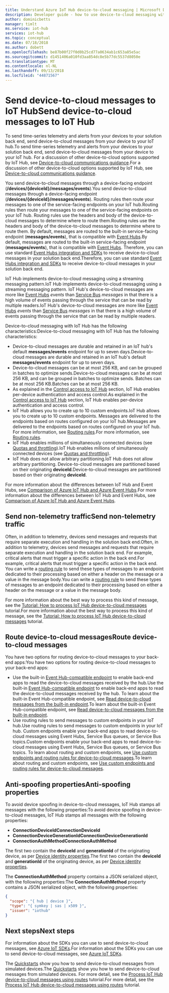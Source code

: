 ```yaml
---
title: Understand Azure IoT Hub device-to-cloud messaging | Microsoft Docs
description: Developer guide - how to use device-to-cloud messaging with IoT Hub. Includes information about sending both telemetry and non-telemtry data, and using routing to deliver messages.
author: dominicbetts
manager: timlt
ms.service: iot-hub
services: iot-hub
ms.topic: conceptual
ms.date: 07/18/2018
ms.author: dobett
ms.openlocfilehash: be87b00f27f0d0b25cd77a0634ab1c653a85e5ac
ms.sourcegitcommit: d1451406a010fd3aa854dc8e5b77dc5537d8050e
ms.translationtype: MT
ms.contentlocale: nl-NL
ms.lasthandoff: 09/13/2018
ms.locfileid: "44871567"
---
```

# <a name="send-device-to-cloud-messages-to-iot-hub"></a><span data-ttu-id="3f172-104">Send device-to-cloud messages to IoT Hub</span><span class="sxs-lookup"><span data-stu-id="3f172-104">Send device-to-cloud messages to IoT Hub</span></span>

<span data-ttu-id="3f172-105">To send time-series telemetry and alerts from your devices to your solution back end, send device-to-cloud messages from your device to your IoT hub.</span><span class="sxs-lookup"><span data-stu-id="3f172-105">To send time-series telemetry and alerts from your devices to your solution back end, send device-to-cloud messages from your device to your IoT hub.</span></span> <span data-ttu-id="3f172-106">For a discussion of other device-to-cloud options supported by IoT Hub, see [Device-to-cloud communications guidance][lnk-d2c-guidance].</span><span class="sxs-lookup"><span data-stu-id="3f172-106">For a discussion of other device-to-cloud options supported by IoT Hub, see [Device-to-cloud communications guidance][lnk-d2c-guidance].</span></span>

<span data-ttu-id="3f172-107">You send device-to-cloud messages through a device-facing endpoint (**/devices/{deviceId}/messages/events**).</span><span class="sxs-lookup"><span data-stu-id="3f172-107">You send device-to-cloud messages through a device-facing endpoint (**/devices/{deviceId}/messages/events**).</span></span> <span data-ttu-id="3f172-108">Routing rules then route your messages to one of the service-facing endpoints on your IoT hub.</span><span class="sxs-lookup"><span data-stu-id="3f172-108">Routing rules then route your messages to one of the service-facing endpoints on your IoT hub.</span></span> <span data-ttu-id="3f172-109">Routing rules use the headers and body of the device-to-cloud messages to determine where to route them.</span><span class="sxs-lookup"><span data-stu-id="3f172-109">Routing rules use the headers and body of the device-to-cloud messages to determine where to route them.</span></span> <span data-ttu-id="3f172-110">By default, messages are routed to the built-in service-facing endpoint (**messages/events**), that is compatible with [Event Hubs][lnk-event-hubs].</span><span class="sxs-lookup"><span data-stu-id="3f172-110">By default, messages are routed to the built-in service-facing endpoint (**messages/events**), that is compatible with [Event Hubs][lnk-event-hubs].</span></span> <span data-ttu-id="3f172-111">Therefore, you can use standard [Event Hubs integration and SDKs][lnk-compatible-endpoint] to receive device-to-cloud messages in your solution back end.</span><span class="sxs-lookup"><span data-stu-id="3f172-111">Therefore, you can use standard [Event Hubs integration and SDKs][lnk-compatible-endpoint] to receive device-to-cloud messages in your solution back end.</span></span>

<span data-ttu-id="3f172-112">IoT Hub implements device-to-cloud messaging using a streaming messaging pattern.</span><span class="sxs-lookup"><span data-stu-id="3f172-112">IoT Hub implements device-to-cloud messaging using a streaming messaging pattern.</span></span> <span data-ttu-id="3f172-113">IoT Hub's device-to-cloud messages are more like [Event Hubs][lnk-event-hubs] *events* than [Service Bus][lnk-servicebus] *messages* in that there is a high volume of events passing through the service that can be read by multiple readers.</span><span class="sxs-lookup"><span data-stu-id="3f172-113">IoT Hub's device-to-cloud messages are more like [Event Hubs][lnk-event-hubs] *events* than [Service Bus][lnk-servicebus] *messages* in that there is a high volume of events passing through the service that can be read by multiple readers.</span></span>

<span data-ttu-id="3f172-114">Device-to-cloud messaging with IoT Hub has the following characteristics:</span><span class="sxs-lookup"><span data-stu-id="3f172-114">Device-to-cloud messaging with IoT Hub has the following characteristics:</span></span>

* <span data-ttu-id="3f172-115">Device-to-cloud messages are durable and retained in an IoT hub's default **messages/events** endpoint for up to seven days.</span><span class="sxs-lookup"><span data-stu-id="3f172-115">Device-to-cloud messages are durable and retained in an IoT hub's default **messages/events** endpoint for up to seven days.</span></span>
* <span data-ttu-id="3f172-116">Device-to-cloud messages can be at most 256 KB, and can be grouped in batches to optimize sends.</span><span class="sxs-lookup"><span data-stu-id="3f172-116">Device-to-cloud messages can be at most 256 KB, and can be grouped in batches to optimize sends.</span></span> <span data-ttu-id="3f172-117">Batches can be at most 256 KB.</span><span class="sxs-lookup"><span data-stu-id="3f172-117">Batches can be at most 256 KB.</span></span>
* <span data-ttu-id="3f172-118">As explained in the [Control access to IoT Hub][lnk-devguide-security] section, IoT Hub enables per-device authentication and access control.</span><span class="sxs-lookup"><span data-stu-id="3f172-118">As explained in the [Control access to IoT Hub][lnk-devguide-security] section, IoT Hub enables per-device authentication and access control.</span></span>
* <span data-ttu-id="3f172-119">IoT Hub allows you to create up to 10 custom endpoints.</span><span class="sxs-lookup"><span data-stu-id="3f172-119">IoT Hub allows you to create up to 10 custom endpoints.</span></span> <span data-ttu-id="3f172-120">Messages are delivered to the endpoints based on routes configured on your IoT hub.</span><span class="sxs-lookup"><span data-stu-id="3f172-120">Messages are delivered to the endpoints based on routes configured on your IoT hub.</span></span> <span data-ttu-id="3f172-121">For more information, see [Routing rules](iot-hub-devguide-query-language.md#device-to-cloud-message-routes-query-expressions).</span><span class="sxs-lookup"><span data-stu-id="3f172-121">For more information, see [Routing rules](iot-hub-devguide-query-language.md#device-to-cloud-message-routes-query-expressions).</span></span>
* <span data-ttu-id="3f172-122">IoT Hub enables millions of simultaneously connected devices (see [Quotas and throttling][lnk-quotas]).</span><span class="sxs-lookup"><span data-stu-id="3f172-122">IoT Hub enables millions of simultaneously connected devices (see [Quotas and throttling][lnk-quotas]).</span></span>
* <span data-ttu-id="3f172-123">IoT Hub does not allow arbitrary partitioning.</span><span class="sxs-lookup"><span data-stu-id="3f172-123">IoT Hub does not allow arbitrary partitioning.</span></span> <span data-ttu-id="3f172-124">Device-to-cloud messages are partitioned based on their originating **deviceId**.</span><span class="sxs-lookup"><span data-stu-id="3f172-124">Device-to-cloud messages are partitioned based on their originating **deviceId**.</span></span>

<span data-ttu-id="3f172-125">For more information about the differences between IoT Hub and Event Hubs, see [Comparison of Azure IoT Hub and Azure Event Hubs][lnk-comparison].</span><span class="sxs-lookup"><span data-stu-id="3f172-125">For more information about the differences between IoT Hub and Event Hubs, see [Comparison of Azure IoT Hub and Azure Event Hubs][lnk-comparison].</span></span>

## <a name="send-non-telemetry-traffic"></a><span data-ttu-id="3f172-126">Send non-telemetry traffic</span><span class="sxs-lookup"><span data-stu-id="3f172-126">Send non-telemetry traffic</span></span>

<span data-ttu-id="3f172-127">Often, in addition to telemetry, devices send messages and requests that require separate execution and handling in the solution back end.</span><span class="sxs-lookup"><span data-stu-id="3f172-127">Often, in addition to telemetry, devices send messages and requests that require separate execution and handling in the solution back end.</span></span> <span data-ttu-id="3f172-128">For example, critical alerts that must trigger a specific action in the back end.</span><span class="sxs-lookup"><span data-stu-id="3f172-128">For example, critical alerts that must trigger a specific action in the back end.</span></span> <span data-ttu-id="3f172-129">You can write a [routing rule][lnk-devguide-custom] to send these types of messages to an endpoint dedicated to their processing based on either a header on the message or a value in the message body.</span><span class="sxs-lookup"><span data-stu-id="3f172-129">You can write a [routing rule][lnk-devguide-custom] to send these types of messages to an endpoint dedicated to their processing based on either a header on the message or a value in the message body.</span></span>

<span data-ttu-id="3f172-130">For more information about the best way to process this kind of message, see the [Tutorial: How to process IoT Hub device-to-cloud messages][lnk-d2c-tutorial] tutorial.</span><span class="sxs-lookup"><span data-stu-id="3f172-130">For more information about the best way to process this kind of message, see the [Tutorial: How to process IoT Hub device-to-cloud messages][lnk-d2c-tutorial] tutorial.</span></span>

## <a name="route-device-to-cloud-messages"></a><span data-ttu-id="3f172-131">Route device-to-cloud messages</span><span class="sxs-lookup"><span data-stu-id="3f172-131">Route device-to-cloud messages</span></span>

<span data-ttu-id="3f172-132">You have two options for routing device-to-cloud messages to your back-end apps:</span><span class="sxs-lookup"><span data-stu-id="3f172-132">You have two options for routing device-to-cloud messages to your back-end apps:</span></span>

* <span data-ttu-id="3f172-133">Use the built-in [Event Hub-compatible endpoint][lnk-compatible-endpoint] to enable back-end apps to read the device-to-cloud messages received by the hub.</span><span class="sxs-lookup"><span data-stu-id="3f172-133">Use the built-in [Event Hub-compatible endpoint][lnk-compatible-endpoint] to enable back-end apps to read the device-to-cloud messages received by the hub.</span></span> <span data-ttu-id="3f172-134">To learn about the built-in Event Hub-compatible endpoint, see [Read device-to-cloud messages from the built-in endpoint][lnk-devguide-builtin].</span><span class="sxs-lookup"><span data-stu-id="3f172-134">To learn about the built-in Event Hub-compatible endpoint, see [Read device-to-cloud messages from the built-in endpoint][lnk-devguide-builtin].</span></span>
* <span data-ttu-id="3f172-135">Use routing rules to send messages to custom endpoints in your IoT hub.</span><span class="sxs-lookup"><span data-stu-id="3f172-135">Use routing rules to send messages to custom endpoints in your IoT hub.</span></span> <span data-ttu-id="3f172-136">Custom endpoints enable your back-end apps to read device-to-cloud messages using Event Hubs, Service Bus queues, or Service Bus topics.</span><span class="sxs-lookup"><span data-stu-id="3f172-136">Custom endpoints enable your back-end apps to read device-to-cloud messages using Event Hubs, Service Bus queues, or Service Bus topics.</span></span> <span data-ttu-id="3f172-137">To learn about routing and custom endpoints, see [Use custom endpoints and routing rules for device-to-cloud messages][lnk-devguide-custom].</span><span class="sxs-lookup"><span data-stu-id="3f172-137">To learn about routing and custom endpoints, see [Use custom endpoints and routing rules for device-to-cloud messages][lnk-devguide-custom].</span></span>

## <a name="anti-spoofing-properties"></a><span data-ttu-id="3f172-138">Anti-spoofing properties</span><span class="sxs-lookup"><span data-stu-id="3f172-138">Anti-spoofing properties</span></span>

<span data-ttu-id="3f172-139">To avoid device spoofing in device-to-cloud messages, IoT Hub stamps all messages with the following properties:</span><span class="sxs-lookup"><span data-stu-id="3f172-139">To avoid device spoofing in device-to-cloud messages, IoT Hub stamps all messages with the following properties:</span></span>

* <span data-ttu-id="3f172-140">**ConnectionDeviceId**</span><span class="sxs-lookup"><span data-stu-id="3f172-140">**ConnectionDeviceId**</span></span>
* <span data-ttu-id="3f172-141">**ConnectionDeviceGenerationId**</span><span class="sxs-lookup"><span data-stu-id="3f172-141">**ConnectionDeviceGenerationId**</span></span>
* <span data-ttu-id="3f172-142">**ConnectionAuthMethod**</span><span class="sxs-lookup"><span data-stu-id="3f172-142">**ConnectionAuthMethod**</span></span>

<span data-ttu-id="3f172-143">The first two contain the **deviceId** and **generationId** of the originating device, as per [Device identity properties][lnk-device-properties].</span><span class="sxs-lookup"><span data-stu-id="3f172-143">The first two contain the **deviceId** and **generationId** of the originating device, as per [Device identity properties][lnk-device-properties].</span></span>

<span data-ttu-id="3f172-144">The **ConnectionAuthMethod** property contains a JSON serialized object, with the following properties:</span><span class="sxs-lookup"><span data-stu-id="3f172-144">The **ConnectionAuthMethod** property contains a JSON serialized object, with the following properties:</span></span>

```json
{
  "scope": "{ hub | device }",
  "type": "{ symkey | sas | x509 }",
  "issuer": "iothub"
}
```

## <a name="next-steps"></a><span data-ttu-id="3f172-145">Next steps</span><span class="sxs-lookup"><span data-stu-id="3f172-145">Next steps</span></span>

<span data-ttu-id="3f172-146">For information about the SDKs you can use to send device-to-cloud messages, see [Azure IoT SDKs][lnk-sdks].</span><span class="sxs-lookup"><span data-stu-id="3f172-146">For information about the SDKs you can use to send device-to-cloud messages, see [Azure IoT SDKs][lnk-sdks].</span></span>

<span data-ttu-id="3f172-147">The [Quickstarts][lnk-get-started] show you how to send device-to-cloud messages from simulated devices.</span><span class="sxs-lookup"><span data-stu-id="3f172-147">The [Quickstarts][lnk-get-started] show you how to send device-to-cloud messages from simulated devices.</span></span> <span data-ttu-id="3f172-148">For more detail, see the [Process IoT Hub device-to-cloud messages using routes][lnk-d2c-tutorial] tutorial.</span><span class="sxs-lookup"><span data-stu-id="3f172-148">For more detail, see the [Process IoT Hub device-to-cloud messages using routes][lnk-d2c-tutorial] tutorial.</span></span>

[lnk-devguide-builtin]: iot-hub-devguide-messages-read-builtin.md
[lnk-devguide-custom]: iot-hub-devguide-messages-read-custom.md
[lnk-comparison]: iot-hub-compare-event-hubs.md
[lnk-d2c-guidance]: iot-hub-devguide-d2c-guidance.md
[lnk-get-started]: quickstart-send-telemetry-node.md

[lnk-event-hubs]: http://azure.microsoft.com/documentation/services/event-hubs/
[lnk-servicebus]: http://azure.microsoft.com/documentation/services/service-bus/
[lnk-quotas]: iot-hub-devguide-quotas-throttling.md
[lnk-sdks]: iot-hub-devguide-sdks.md
[lnk-compatible-endpoint]: iot-hub-devguide-messages-read-builtin.md
[lnk-device-properties]: iot-hub-devguide-identity-registry.md#device-identity-properties
[lnk-devguide-security]: iot-hub-devguide-security.md
[lnk-d2c-tutorial]: tutorial-routing.md
